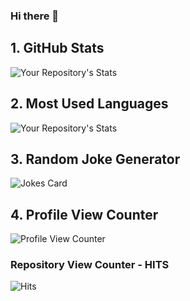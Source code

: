 ### Hi there 👋


## 1. GitHub Stats

![Your Repository's Stats](https://github-readme-stats.vercel.app/api?username=ishan-aggarwal&show_icons=true)

## 2. Most Used Languages

![Your Repository's Stats](https://github-readme-stats.vercel.app/api/top-langs/?username=ishan-aggarwal&theme=blue-green)

## 3. Random Joke Generator

![Jokes Card](https://readme-jokes.vercel.app/api)

## 4. Profile View Counter

![Profile View Counter](https://komarev.com/ghpvc/?username=ishan-aggarwal)

### Repository View Counter - HITS

![Hits](https://hitcounter.pythonanywhere.com/count/tag.svg?url=https://github.com/ishan-aggarwal/Python)



<!--
**ishan-aggarwal/ishan-aggarwal** is a ✨ _special_ ✨ repository because its `README.md` (this file) appears on your GitHub profile.

Here are some ideas to get you started:

- 🔭 I’m currently working on ...
- 🌱 I’m currently learning ...
- 👯 I’m looking to collaborate on ...
- 🤔 I’m looking for help with ...
- 💬 Ask me about ...
- 📫 How to reach me: ...
- 😄 Pronouns: ...
- ⚡ Fun fact: ...
-->
